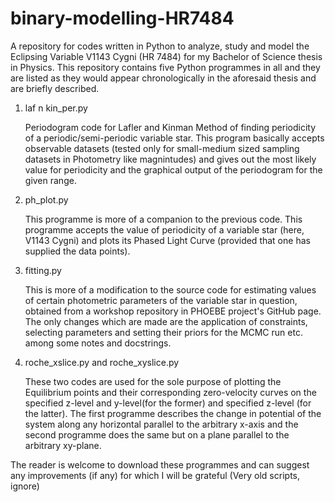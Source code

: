 # binary-modelling-HR7484
A repository for codes written in Python to analyze, study and model the Eclipsing Variable V1143 Cygni (HR 7484) for my Bachelor of Science thesis in Physics. 
This repository contains five Python programmes in all and they are listed as they would appear chronologically in the aforesaid thesis and are briefly described.


1. laf n kin_per.py 

	Periodogram code for Lafler and Kinman Method of finding periodicity of a periodic/semi-periodic variable star. This program basically accepts observable 
datasets (tested only for small-medium sized sampling datasets in Photometry like magnintudes) and gives out the most likely value for periodicity and the graphical output of the 
periodogram for the given range.


2. ph_plot.py

	This programme is more of a companion to the previous code. This programme accepts the value of periodicity of a variable star (here, V1143 Cygni) and plots its 
Phased Light Curve (provided that one has supplied the data points).


3. fitting.py

	This is more of a modification to the source code for estimating values of certain photometric parameters of the variable star in question, obtained from a workshop repository 
in PHOEBE project's GitHub page. The only changes which are made are the application of constraints, selecting parameters and setting their priors for the MCMC run etc. among some 
notes and docstrings.


4. roche_xslice.py and roche_xyslice.py

	These two codes are used for the sole purpose of plotting the Equilibrium points and their corresponding zero-velocity curves on the specified z-level and y-level(for the former) 
and specified z-level (for the latter). The first programme describes the change in potential of the system along any horizontal parallel to the arbitrary x-axis and the second 
programme does the same but on a plane parallel to the arbitrary xy-plane.

The reader is welcome to download these programmes and can suggest any improvements (if any) for which I will be grateful (Very old scripts, ignore)



